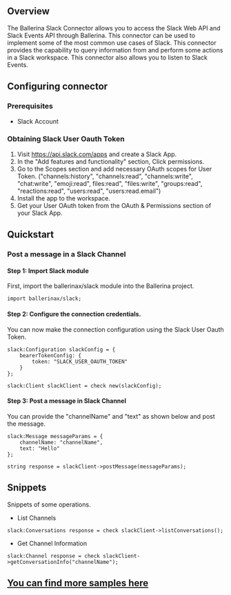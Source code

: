 ## Overview
The Ballerina Slack Connector allows you to access the Slack Web API and Slack Events API through Ballerina. This 
connector can be used to implement some of the most common use cases of Slack. This connector provides the capability
to query information from and perform some actions in a Slack workspace. This connector also allows you to listen to
Slack Events.

## Configuring connector
### Prerequisites
- Slack Account
### Obtaining Slack User Oauth Token
1. Visit https://api.slack.com/apps and create a Slack App.
2. In the "Add features and functionality" section, Click permissions.
3. Go to the Scopes section and add necessary OAuth scopes for User Token. ("channels:history", "channels:read", "channels:write", "chat:write", "emoji:read", files:read", "files:write", "groups:read", "reactions:read", "users:read", "users:read.email")
4. Install the app to the workspace.
5. Get your User OAuth token from the OAuth & Permissions section of your Slack App.

## Quickstart

### Post a message in a Slack Channel
#### Step 1: Import Slack module
First, import the ballerinax/slack module into the Ballerina project.
```ballerina
import ballerinax/slack;
```

#### Step 2: Configure the connection credentials.
You can now make the connection configuration using the Slack User Oauth Token.
```ballerina
slack:Configuration slackConfig = {
    bearerTokenConfig: {
        token: "SLACK_USER_OAUTH_TOKEN"
    }
};

slack:Client slackClient = check new(slackConfig);
```

#### Step 3: Post a message in Slack Channel
You can provide the "channelName" and "text" as shown below and post the message.
```ballerina
slack:Message messageParams = {
    channelName: "channelName",
    text: "Hello"
};

string response = slackClient->postMessage(messageParams);
```

## Snippets
Snippets of some operations.

- List Channels
```ballerina
slack:Conversations response = check slackClient->listConversations();
```

- Get Channel Information
```ballerina
slack:Channel response = check slackClient->getConversationInfo("channelName");
```

## [You can find more samples here](https://github.com/ballerina-platform/module-ballerinax-slack/tree/master/samples)

